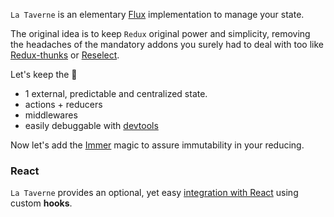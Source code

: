 `La Taverne` is an elementary [Flux](https://facebook.github.io/flux/docs/in-depth-overview) implementation to manage your state.

The original idea is to keep `Redux` original power and simplicity, removing the headaches of the mandatory addons you surely had to deal with too like [Redux-thunks](https://github.com/reduxjs/redux-thunk) or [Reselect](https://github.com/reduxjs/reselect).

Let's keep the 🚀

- 1 external, predictable and centralized state.
- actions + reducers
- middlewares
- easily debuggable with [devtools](https://github.com/reduxjs/redux-devtools)

Now let's add the [Immer](https://immerjs.github.io/immer/produce) magic to assure immutability in your reducing.

### React

`La Taverne` provides an optional, yet easy [integration with React](https://github.com/uralys/taverne/blob/master/docs/react.md#%EF%B8%8F-setup-the-taverne-provider) using custom **hooks**.
